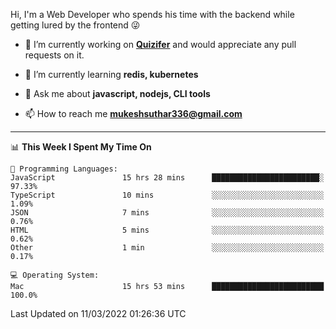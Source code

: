 Hi, I'm a Web Developer who spends his time with the backend while getting lured by the frontend 😜

- 🔭 I’m currently working on **[Quizifer](https://github.com/SutharMukesh/Quizifer/)** and would appreciate any pull requests on it.

- 🌱 I’m currently learning **redis, kubernetes**

- 💬 Ask me about **javascript, nodejs, CLI tools**

- 📫 How to reach me **mukeshsuthar336@gmail.com**

---
<!--START_SECTION:waka-->
📊 **This Week I Spent My Time On** 

```text
💬 Programming Languages: 
JavaScript               15 hrs 28 mins      ████████████████████████░   97.33% 
TypeScript               10 mins             ░░░░░░░░░░░░░░░░░░░░░░░░░   1.09% 
JSON                     7 mins              ░░░░░░░░░░░░░░░░░░░░░░░░░   0.76% 
HTML                     5 mins              ░░░░░░░░░░░░░░░░░░░░░░░░░   0.62% 
Other                    1 min               ░░░░░░░░░░░░░░░░░░░░░░░░░   0.17%

💻 Operating System: 
Mac                      15 hrs 53 mins      █████████████████████████   100.0%

```


 Last Updated on 11/03/2022 01:26:36 UTC
<!--END_SECTION:waka-->
